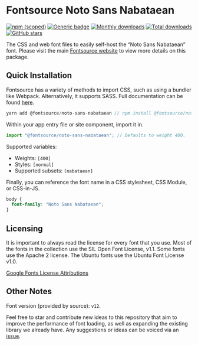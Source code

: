 # Fontsource Noto Sans Nabataean

[![npm (scoped)](https://img.shields.io/npm/v/@fontsource/noto-sans-nabataean?color=brightgreen)](https://www.npmjs.com/package/@fontsource/noto-sans-nabataean) [![Generic badge](https://img.shields.io/badge/fontsource-passing-brightgreen)](https://github.com/fontsource/fontsource) [![Monthly downloads](https://badgen.net/npm/dm/@fontsource/noto-sans-nabataean)](https://github.com/fontsource/fontsource) [![Total downloads](https://badgen.net/npm/dt/@fontsource/noto-sans-nabataean)](https://github.com/fontsource/fontsource) [![GitHub stars](https://img.shields.io/github/stars/fontsource/fontsource.svg?style=social&label=Star)](https://github.com/fontsource/fontsource/stargazers)

The CSS and web font files to easily self-host the “Noto Sans Nabataean” font. Please visit the main [Fontsource website](https://fontsource.org/fonts/noto-sans-nabataean) to view more details on this package.

## Quick Installation

Fontsource has a variety of methods to import CSS, such as using a bundler like Webpack. Alternatively, it supports SASS. Full documentation can be found [here](https://fontsource.org/docs/introduction).

```javascript
yarn add @fontsource/noto-sans-nabataean // npm install @fontsource/noto-sans-nabataean
```

Within your app entry file or site component, import it in.

```javascript
import "@fontsource/noto-sans-nabataean"; // Defaults to weight 400.
```

Supported variables:

- Weights: `[400]`
- Styles: `[normal]`
- Supported subsets: `[nabataean]`

Finally, you can reference the font name in a CSS stylesheet, CSS Module, or CSS-in-JS.

```css
body {
  font-family: "Noto Sans Nabataean";
}
```

## Licensing

It is important to always read the license for every font that you use.
Most of the fonts in the collection use the SIL Open Font License, v1.1. Some fonts use the Apache 2 license. The Ubuntu fonts use the Ubuntu Font License v1.0.

[Google Fonts License Attributions](https://fonts.google.com/attribution)

## Other Notes

Font version (provided by source): `v12`.

Feel free to star and contribute new ideas to this repository that aim to improve the performance of font loading, as well as expanding the existing library we already have. Any suggestions or ideas can be voiced via an [issue](https://github.com/fontsource/fontsource/issues).
